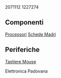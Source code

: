 2071112
1227274

## Componenti

[Processori](componenti/processori.md)
[Schede Madri](componenti/schede_madri.md)

## Periferiche

[Tastiere
](periferiche/tastiere.md)[Mouse](periferiche/mouse.md)

Elettronica Padovana
